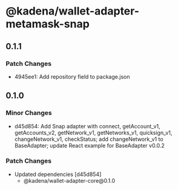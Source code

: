 # @kadena/wallet-adapter-metamask-snap

## 0.1.1

### Patch Changes

- 4945ee1: Add repository field to package.json

## 0.1.0

### Minor Changes

- d45d854: Add Snap adapter with connect, getAccount_v1, getAccounts_v2,
  getNetwork_v1, getNetworks_v1, quicksign_v1, changeNetwork_v1, checkStatus;
  add changeNetwork_v1 to BaseAdapter; update React example for BaseAdapter
  v0.0.2

### Patch Changes

- Updated dependencies \[d45d854]
  - @kadena/wallet-adapter-core\@0.1.0
